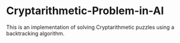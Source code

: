# Cryptarithmetic-Problem-in-AI
This is an implementation of solving Cryptarithmetic puzzles using a backtracking algorithm.
